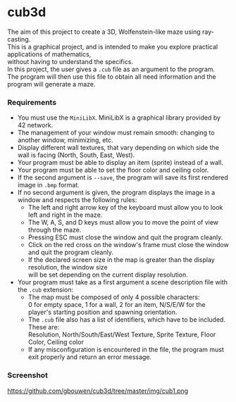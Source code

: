 # cub3d
The aim of this project to create a 3D, Wolfenstein-like maze using ray-casting.  
This is a graphical project, and is intended to make you explore practical applications of mathematics,  
without having to understand the specifics.  
In this project, the user gives a `.cub` file as an argument to the program.  
The program will then use this file to obtain all need information and the program will generate a maze.  

### Requirements
- You must use the `MiniLibX`. MiniLibX is a graphical library provided by 42 network.  
- The management of your window must remain smooth: changing to another window, minimizing, etc.  
- Display different wall textures, that vary depending on which side the wall is facing (North, South, East, West).  
- Your program must be able to display an item (sprite) instead of a wall.  
- Your program must be able to set the floor color and ceiling color.  
- If the second argument is `--save`, the program will save its first rendered image in `.bmp` format.  
- If no second argument is given, the program displays the image in a window and respects the following rules:
  - The left and right arrow key of the keyboard must allow you to look left and right in the maze.
  - The W, A, S, and D keys must allow you to move the point of view through the maze.
  - Pressing ESC must close the window and quit the program cleanly.
  - Click on the red cross on the window's frame must close the window and quit the program cleanly.
  - If the declared screen size in the map is greater than the display resolution, the window size  
    will be set depending on the current display resolution.  
- Your program must take as a first argument a scene description file with the `.cub` extension:
  - The map must be composed of only 4 possible characters:  
    0 for empty space, 1 for a wall, 2 for an item, N/S/E/W for the player's starting position and spawning orientation.
  - The `.cub` file also has a list of identifiers, which have to be included. These are:  
    Resolution, North/South/East/West Texture, Sprite Texture, Floor Color, Ceiling color
  - If any misconfiguration is encountered in the file, the program must exit properly and return an error message.

### Screenshot
https://github.com/gbouwen/cub3d/tree/master/img/cub1.png
